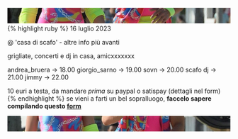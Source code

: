 ![amo noi](top.jpg)
{% highlight ruby %} 16 luglio 2023

@ 'casa di scafo' - altre info più avanti

grigliate, concerti e dj in casa, amicxxxxxxx

andrea_bruera -> 18.00
giorgio_sarno -> 19.00
sovn -> 20.00
scafo dj -> 21.00
jimmy -> 22.00

10 euri a testa, da mandare *prima* su paypal o satispay (dettagli nel form)
{% endhighlight %}
se vieni a farti un bel sopralluogo, **faccelo sapere compilando questo [form](https://docs.google.com/forms/d/1sHfgqqBTJFk3RGdYyxnbvWXyC_tn05SWSc4D0BJ2wJw/prefill)**

![amo noi](below.jpg)
